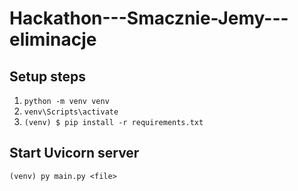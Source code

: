 # Hackathon---Smacznie-Jemy---eliminacje

## Setup steps
1. `python -m venv venv`
1. `venv\Scripts\activate`
1. `(venv) $ pip install -r requirements.txt`

## Start Uvicorn server 
`(venv) py main.py <file>`
